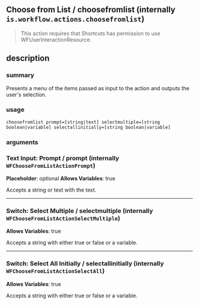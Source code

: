 
## Choose from List / choosefromlist (internally `is.workflow.actions.choosefromlist`)


> This action requires that Shortcuts has permission to use WFUserInteractionResource.


## description
### summary
Presents a menu of the items passed as input to the action and outputs the user's selection.


### usage
`choosefromlist prompt=[string|text] selectmultiple=[string boolean|variable] selectallinitially=[string boolean|variable]`

### arguments
### Text Input: Prompt / prompt (internally `WFChooseFromListActionPrompt`)
**Placeholder**: optional
**Allows Variables**: true


Accepts a string 
or text
with the text.

---

### Switch: Select Multiple / selectmultiple (internally `WFChooseFromListActionSelectMultiple`)
**Allows Variables**: true


Accepts a string with either true or false
or a variable.

---

### Switch: Select All Initially / selectallinitially (internally `WFChooseFromListActionSelectAll`)
**Allows Variables**: true


Accepts a string with either true or false
or a variable.

